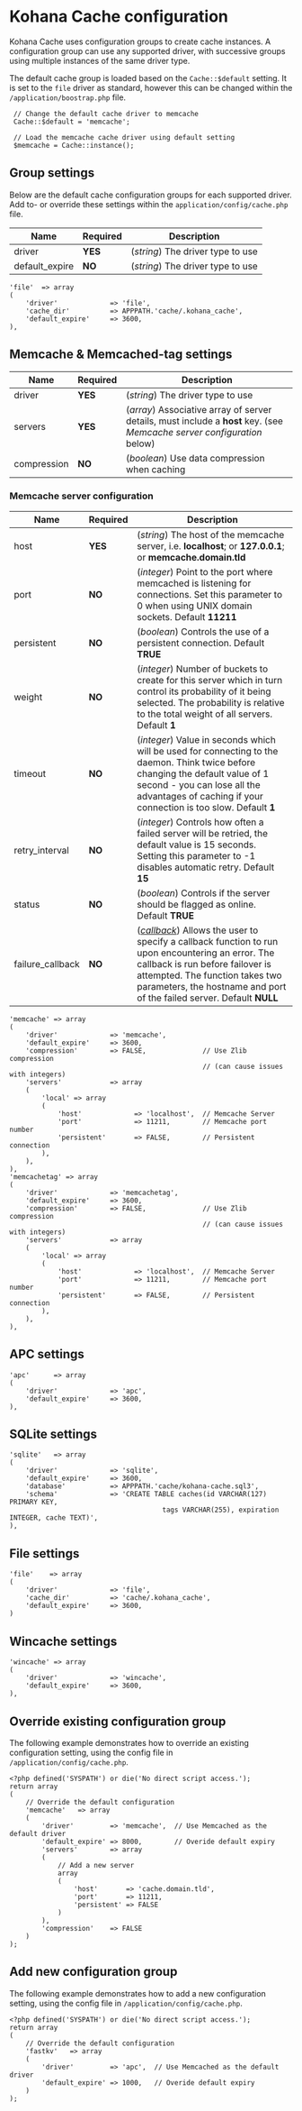 # Kohana Cache configuration

Kohana Cache uses configuration groups to create cache instances. A configuration group can
use any supported driver, with successive groups using multiple instances of the same driver type.

The default cache group is loaded based on the `Cache::$default` setting. It is set to the `file` driver as standard, however this can be changed within the `/application/boostrap.php` file.

     // Change the default cache driver to memcache
     Cache::$default = 'memcache';

     // Load the memcache cache driver using default setting
     $memcache = Cache::instance();

## Group settings

Below are the default cache configuration groups for each supported driver. Add to- or override these settings
within the `application/config/cache.php` file.

Name           | Required | Description
-------------- | -------- | ---------------------------------------------------------------
driver         | __YES__  | (_string_) The driver type to use
default_expire | __NO__   | (_string_) The driver type to use


	'file'  => array
	(
		'driver'             => 'file',
		'cache_dir'          => APPPATH.'cache/.kohana_cache',
		'default_expire'     => 3600,
	),

## Memcache & Memcached-tag settings

Name           | Required | Description
-------------- | -------- | ---------------------------------------------------------------
driver         | __YES__  | (_string_) The driver type to use
servers        | __YES__  | (_array_) Associative array of server details, must include a __host__ key. (see _Memcache server configuration_ below)
compression    | __NO__   | (_boolean_) Use data compression when caching

### Memcache server configuration

Name             | Required | Description
---------------- | -------- | ---------------------------------------------------------------
host             | __YES__  | (_string_) The host of the memcache server, i.e. __localhost__; or __127.0.0.1__; or __memcache.domain.tld__
port             | __NO__   | (_integer_) Point to the port where memcached is listening for connections. Set this parameter to 0 when using UNIX domain sockets.  Default __11211__
persistent       | __NO__   | (_boolean_) Controls the use of a persistent connection. Default __TRUE__
weight           | __NO__   | (_integer_) Number of buckets to create for this server which in turn control its probability of it being selected. The probability is relative to the total weight of all servers. Default __1__
timeout          | __NO__   | (_integer_) Value in seconds which will be used for connecting to the daemon. Think twice before changing the default value of 1 second - you can lose all the advantages of caching if your connection is too slow. Default __1__
retry_interval   | __NO__   | (_integer_) Controls how often a failed server will be retried, the default value is 15 seconds. Setting this parameter to -1 disables automatic retry. Default __15__
status           | __NO__   | (_boolean_) Controls if the server should be flagged as online. Default __TRUE__
failure_callback | __NO__   | (_[callback](http://www.php.net/manual/en/language.pseudo-types.php#language.types.callback)_) Allows the user to specify a callback function to run upon encountering an error. The callback is run before failover is attempted. The function takes two parameters, the hostname and port of the failed server. Default __NULL__

	'memcache' => array
	(
		'driver'             => 'memcache',
		'default_expire'     => 3600,
		'compression'        => FALSE,              // Use Zlib compression 
		                                            // (can cause issues with integers)
		'servers'            => array
		(
			'local' => array
			(
				'host'             => 'localhost',  // Memcache Server
				'port'             => 11211,        // Memcache port number
				'persistent'       => FALSE,        // Persistent connection
			),
		),
	),
	'memcachetag' => array
	(
		'driver'             => 'memcachetag',
		'default_expire'     => 3600,
		'compression'        => FALSE,              // Use Zlib compression 
		                                            // (can cause issues with integers)
		'servers'            => array
		(
			'local' => array
			(
				'host'             => 'localhost',  // Memcache Server
				'port'             => 11211,        // Memcache port number
				'persistent'       => FALSE,        // Persistent connection
			),
		),
	),

## APC settings

	'apc'      => array
	(
		'driver'             => 'apc',
		'default_expire'     => 3600,
	),

## SQLite settings

	'sqlite'   => array
	(
		'driver'             => 'sqlite',
		'default_expire'     => 3600,
		'database'           => APPPATH.'cache/kohana-cache.sql3',
		'schema'             => 'CREATE TABLE caches(id VARCHAR(127) PRIMARY KEY, 
		                                  tags VARCHAR(255), expiration INTEGER, cache TEXT)',
	),

## File settings

	'file'    => array
	(
		'driver'             => 'file',
		'cache_dir'          => 'cache/.kohana_cache',
		'default_expire'     => 3600,
	)

## Wincache settings

	'wincache' => array
	(
		'driver'             => 'wincache',
		'default_expire'     => 3600,
	),


## Override existing configuration group

The following example demonstrates how to override an existing configuration setting, using the config file in `/application/config/cache.php`.

	<?php defined('SYSPATH') or die('No direct script access.');
	return array
	(
		// Override the default configuration
		'memcache'   => array
		(
			'driver'         => 'memcache',  // Use Memcached as the default driver
			'default_expire' => 8000,        // Overide default expiry
			'servers'        => array
			(
				// Add a new server
				array
				(
					'host'       => 'cache.domain.tld',
					'port'       => 11211,
					'persistent' => FALSE
				)
			),
			'compression'    => FALSE
		)
	);

## Add new configuration group

The following example demonstrates how to add a new configuration setting, using the config file in `/application/config/cache.php`.

	<?php defined('SYSPATH') or die('No direct script access.');
	return array
	(
		// Override the default configuration
		'fastkv'   => array
		(
			'driver'         => 'apc',  // Use Memcached as the default driver
			'default_expire' => 1000,   // Overide default expiry
		)
	);
